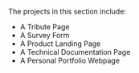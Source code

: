 The projects in this section include:  

* A Tribute Page  
* A Survey Form  
* A Product Landing Page  
* A Technical Documentation Page  
* A Personal Portfolio Webpage